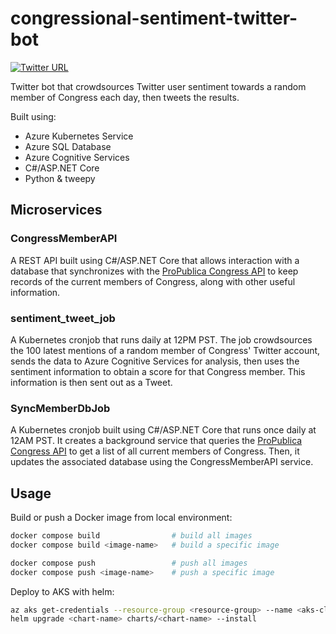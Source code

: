# congressional-sentiment-twitter-bot

[![Twitter URL](https://img.shields.io/twitter/url/https/twitter.com/CongressSentBot.svg?style=social&label=Follow%20%40CongressSentBot)](https://twitter.com/CongressSentBot)

Twitter bot that crowdsources Twitter user sentiment towards a random member of Congress each day, then tweets the results.

Built using:

* Azure Kubernetes Service
* Azure SQL Database
* Azure Cognitive Services
* C#/ASP.NET Core
* Python & tweepy

## Microservices

### CongressMemberAPI

A REST API built using C#/ASP.NET Core that allows interaction with a database that synchronizes with the [ProPublica Congress API](https://www.propublica.org/datastore/api/propublica-congress-api) to keep records of the current members of Congress, along with other useful information.

### sentiment_tweet_job

A Kubernetes cronjob that runs daily at 12PM PST. The job crowdsources the 100 latest mentions of a random member of Congress' Twitter account, sends the data to Azure Cognitive Services for analysis, then uses the sentiment information to obtain a score for that Congress member. This information is then sent out as a Tweet.

### SyncMemberDbJob

A Kubernetes cronjob built using C#/ASP.NET Core that runs once daily at 12AM PST. It creates a background service that queries the [ProPublica Congress API](https://www.propublica.org/datastore/api/propublica-congress-api) to get a list of all current members of Congress. Then, it updates the associated database using the CongressMemberAPI service.

## Usage

Build or push a Docker image from local environment:

```bash
docker compose build                # build all images
docker compose build <image-name>   # build a specific image

docker compose push                 # push all images
docker compose push <image-name>    # push a specific image
```

Deploy to AKS with helm:

```bash
az aks get-credentials --resource-group <resource-group> --name <aks-cluster-name>
helm upgrade <chart-name> charts/<chart-name> --install
```
